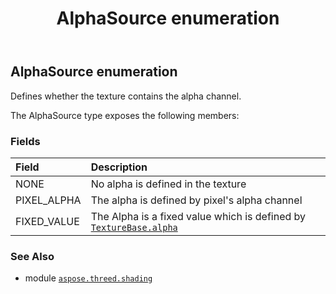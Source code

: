 ﻿---
title: AlphaSource enumeration
second_title: Aspose.3D for Python via .NET API References
description: 
type: docs
weight: 110
url: /python-net/aspose.threed.shading/alphasource/
is_root: false
---

## AlphaSource enumeration

Defines whether the texture contains the alpha channel.



The AlphaSource type exposes the following members:

### Fields
| Field | Description |
| :- | :- |
| NONE | No alpha is defined in the texture |
| PIXEL_ALPHA | The alpha is defined by pixel's alpha channel |
| FIXED_VALUE | The Alpha is a fixed value which is defined by [`TextureBase.alpha`](/3d/python-net/aspose.threed.shading/texturebase#alpha) |



### See Also
* module [`aspose.threed.shading`](..)
